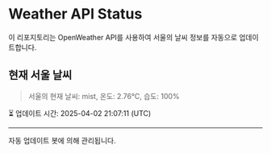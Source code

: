 
# Weather API Status

이 리포지토리는 OpenWeather API를 사용하여 서울의 날씨 정보를 자동으로 업데이트합니다.

## 현재 서울 날씨
> 서울의 현재 날씨: mist, 온도: 2.76°C, 습도: 100%

⏳ 업데이트 시간: 2025-04-02 21:07:11 (UTC)

---
자동 업데이트 봇에 의해 관리됩니다.

